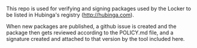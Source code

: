 This repo is used for verifying and signing packages used by the Locker to be listed in Hubinga's registry (http://hubinga.com).  

When new packages are published, a github issue is created and the package then gets reviewed according to the POLICY.md file, and a signature created and attached to that version by the tool included here.
